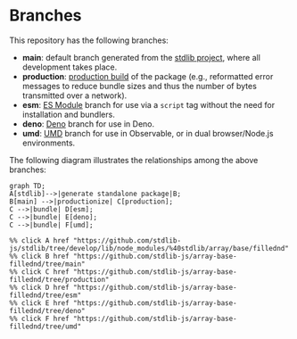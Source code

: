 <!--

@license Apache-2.0

Copyright (c) 2022 The Stdlib Authors.

Licensed under the Apache License, Version 2.0 (the "License");
you may not use this file except in compliance with the License.
You may obtain a copy of the License at

    http://www.apache.org/licenses/LICENSE-2.0

Unless required by applicable law or agreed to in writing, software
distributed under the License is distributed on an "AS IS" BASIS,
WITHOUT WARRANTIES OR CONDITIONS OF ANY KIND, either express or implied.
See the License for the specific language governing permissions and
limitations under the License.

-->

# Branches

This repository has the following branches:

-   **main**: default branch generated from the [stdlib project][stdlib-url], where all development takes place.
-   **production**: [production build][production-url] of the package (e.g., reformatted error messages to reduce bundle sizes and thus the number of bytes transmitted over a network).
-   **esm**: [ES Module][esm-url] branch for use via a `script` tag without the need for installation and bundlers.
-   **deno**: [Deno][deno-url] branch for use in Deno.
-   **umd**: [UMD][umd-url] branch for use in Observable, or in dual browser/Node.js environments.

The following diagram illustrates the relationships among the above branches:

```mermaid
graph TD;
A[stdlib]-->|generate standalone package|B;
B[main] -->|productionize| C[production];
C -->|bundle| D[esm];
C -->|bundle| E[deno];
C -->|bundle| F[umd];

%% click A href "https://github.com/stdlib-js/stdlib/tree/develop/lib/node_modules/%40stdlib/array/base/fillednd"
%% click B href "https://github.com/stdlib-js/array-base-fillednd/tree/main"
%% click C href "https://github.com/stdlib-js/array-base-fillednd/tree/production"
%% click D href "https://github.com/stdlib-js/array-base-fillednd/tree/esm"
%% click E href "https://github.com/stdlib-js/array-base-fillednd/tree/deno"
%% click F href "https://github.com/stdlib-js/array-base-fillednd/tree/umd"
```

[stdlib-url]: https://github.com/stdlib-js/stdlib/tree/develop/lib/node_modules/%40stdlib/array/base/fillednd
[production-url]: https://github.com/stdlib-js/array-base-fillednd/tree/production
[deno-url]: https://github.com/stdlib-js/array-base-fillednd/tree/deno
[umd-url]: https://github.com/stdlib-js/array-base-fillednd/tree/umd
[esm-url]: https://github.com/stdlib-js/array-base-fillednd/tree/esm